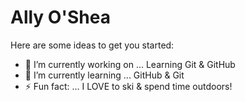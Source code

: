 # Ally O'Shea




Here are some ideas to get you started:

- 🔭 I’m currently working on ... Learning Git & GitHub
- 🌱 I’m currently learning ... GitHub & Git
- ⚡ Fun fact: ... I LOVE to ski & spend time outdoors!

